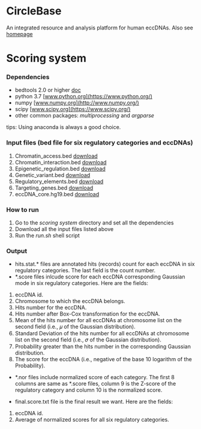# CircleBase
An integrated resource and analysis platform for human eccDNAs. Also see [homepage](http://circlebase.maolab.org/)


# Scoring system
### Dependencies
- bedtools 2.0 or higher [doc](http://bedtools.readthedocs.io/)
- python 3.7 [www.python.org](https://www.python.org/)
- numpy [www.numpy.org](http://www.numpy.org/)
- scipy [www.scipy.org](https://www.scipy.org/)
- other common packages: *multiprocessing* and *argparse*

tips: Using anaconda is always a good choice.

### Input files (bed file for six regulatory categories and eccDNAs)
1. Chromatin_access.bed [download](http://159.226.67.237/sun/oncobase/assets/data/download/Chromatin_access.bed)
2. Chromatin_interaction.bed [download](http://159.226.67.237/sun/oncobase/assets/data/download/Chromatin_interaction.bed)
3. Epigenetic_regulation.bed [download](http://159.226.67.237/sun/oncobase/assets/data/download/Epigenetic_regulation.bed)
4. Genetic_variant.bed [download](http://159.226.67.237/sun/oncobase/assets/data/download/Genetic_variant.bed)
5. Regulatory_elements.bed [download](http://159.226.67.237/sun/oncobase/assets/data/download/Regulatory_elements.bed)
6. Targeting_genes.bed [download](http://159.226.67.237/sun/oncobase/assets/data/download/Targeting_genes.bed)
7. eccDNA_core.hg19.bed [download](http://159.226.67.237/sun/oncobase/assets/data/download/eccDNA_core.hg19.bed)

### How to run
1. Go to the *scoring system* directory and set all the dependencies
2. Download all the input files listed above 
3. Run the *run.sh* shell script

### Output
- hits.stat.* files are annotated hits (records) count for each eccDNA in six regulatory categories. The last field is the count number.
- *.score files inlcude score for each eccDNA corresponding Gaussian mode in six regulatory categories. Here are the fields:
1. eccDNA id.
2. Chromosome to which the eccDNA belongs.
3. Hits number for the eccDNA.
4. Hits number after Box-Cox transformation for the eccDNA.
5. Mean of the hits number for all eccDNAs at chromosome list on the second field (i.e., 𝜇 of the Gaussian distribution).
6. Standard Deviation of the hits number for all eccDNAs at chromosome list on the second field (i.e., 𝜎 of the Gaussian distribution).
7. Probability greater than the hits number in the corresponding Gaussian  distribution.
8. The score for the eccDNA (i.e., negative of the base 10 logarithm of the Probability).
- *.nor files include normalized score of each category. The first 8 columns are same as *.score files, column 9 is the Z-score of the regulatory category and column 10 is the normalized score.
 
- final.score.txt file is the final result we want. Here are the fields:
1. eccDNA id.
2. Average of normalized scores for all six regulatory categories.

